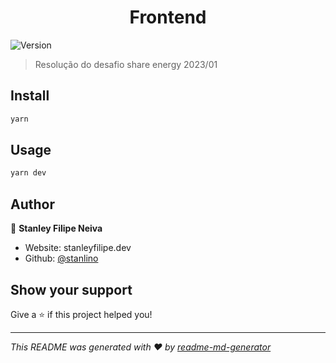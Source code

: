 <h1 align="center">Frontend</h1>
<p>
  <img alt="Version" src="https://img.shields.io/badge/version-1-blue.svg?cacheSeconds=2592000" />
</p>

> Resolução do desafio share energy 2023/01

## Install

```sh
yarn
```

## Usage

```sh
yarn dev
```

## Author

👤 **Stanley Filipe Neiva**

* Website: stanleyfilipe.dev
* Github: [@stanlino](https://github.com/stanlino)

## Show your support

Give a ⭐️ if this project helped you!

***
_This README was generated with ❤️ by [readme-md-generator](https://github.com/kefranabg/readme-md-generator)_